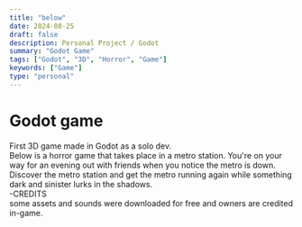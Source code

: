 ```yaml
---
title: "below"
date: 2024-08-25
draft: false
description: Personal Project / Godot
summary: "Godot Game"
tags: ["Godot", "3D", "Horror", "Game"]
keywords: ["Game"]
type: "personal"
---
```

# Godot game
First 3D game made in Godot as a solo dev.<br/> 
Below is a horror game that takes place in a metro station. You're on your way for an evening out with friends when you notice the metro is down. Discover the metro station and get the metro running again while something dark and sinister lurks in the shadows.<br/>
-CREDITS<br/>
some assets and sounds were downloaded for free and owners are credited in-game.